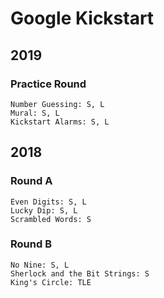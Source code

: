 # Google Kickstart

## 2019
### Practice Round
    Number Guessing: S, L
    Mural: S, L
    Kickstart Alarms: S, L

## 2018
### Round A
    Even Digits: S, L
    Lucky Dip: S, L
    Scrambled Words: S
    
### Round B
    No Nine: S, L
    Sherlock and the Bit Strings: S
    King's Circle: TLE
